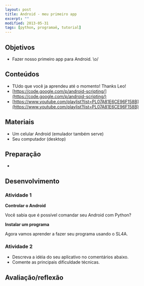 ```yaml
---
layout: post
title: Android - meu primeiro app
excerpt: ""
modified: 2013-05-31
tags: [python, programaê, tutorial]
---
```



## Objetivos

-  Fazer nosso primeiro app para Android. \o/  

## Conteúdos

- TUdo que você ja aprendeu até o momento! Thanks Leo! 
- [https://code.google.com/p/android-scripting/](https://code.google.com/p/android-scripting/)
- [https://www.youtube.com/playlist?list=PL07A81E6CE96F158B](https://www.youtube.com/playlist?list=PL07A81E6CE96F158B)

## Materiais

- Um celular Android (emulador também serve) 
- Seu computador (desktop)

## Preparação

- 

## Desenvolvimento

### Atividade 1

**Controlar o Android** 

Você sabia que é possível comandar seu Android com Python? 

**Instalar um programa** 

Agora vamos aprender a fazer seu programa usando o SL4A. 

### Atividade 2

- Descreva a idéia do seu aplicativo no comentários abaixo.
- Comente as principais dificuldade técnicas.

## Avaliação/reflexão

